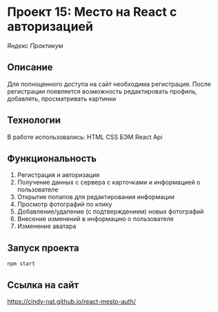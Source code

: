 # Проект 15: Место на React c авторизацией
*Яндекс Практикум*

## Описание
Для полноценного доступа на сайт необходима регистрация.
После регистрации появляется возможность редактировать профиль,
добавлять, просматривать картинки

## Технологии
В работе использовались: HTML CSS БЭМ React Api

## Функциональность
 1. Регистрация и авторизация
 2. Получение данных с сервера с карточками и информацией о пользователе
 3. Открытие попапов для редактирования информации
 4. Просмотр фотографий по клику
 5. Добавление/удаление (с подтверждением) новых фотографий
 6. Внесение изменений в информацию о пользователе
 7. Изменение аватара

## Запуск проекта
    npm start


## Ссылка на сайт
https://cindy-nat.github.io/react-mesto-auth/
